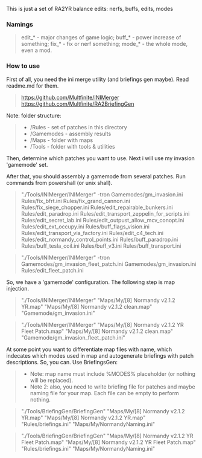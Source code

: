 This is just a set of RA2YR balance edits: nerfs, buffs, edits, modes

### Namings

> edit_* - major changes of game logic;
> buff_* - power increase of something;
> fix_* - fix or nerf something;
> mode_* - the whole mode, even a mod.

### How to use

First of all, you need the ini merge utility (and briefings gen maybe). Read readme.md for them.

> https://github.com/Multfinite/INIMerger
> https://github.com/Multfinite/RA2BriefingGen

Note: folder structure:

> - /Rules - set of patches in this directory
> - /Gamemodes - assembly results
> - /Maps - folder with maps
> - /Tools - folder with tools & utilities

Then, determine which patches you want to use. Next i will use my invasion 'gamemode' set.

After that, you should assembly a gamemode from several patches. Run commands from powershall (or unix shall).

> "./Tools/INIMerger/INIMerger" -tron Gamemodes/gm_invasion.ini Rules/fix_bfrt.ini Rules/fix_grand_cannon.ini Rules/fix_siege_chopper.ini Rules/edit_repairable_bunkers.ini Rules/edit_paradrop.ini Rules/edit_transport_zeppelin_for_scripts.ini Rules/edit_secret_lab.ini Rules/edit_outpust_allow_mcv_conopt.ini Rules/edit_ext_occupy.ini Rules/buff_flags_vision.ini Rules/edit_transport_via_factory.ini Rules/edit_c4_tech.ini Rules/edit_normandy_control_points.ini Rules/buff_paradrop.ini Rules/buff_tesla_coil.ini Rules/buff_v3.ini Rules/buff_transport.ini

> "./Tools/INIMerger/INIMerger" -tron Gamemodes/gm_invasion_fleet_patch.ini Gamemodes/gm_invasion.ini Rules/edit_fleet_patch.ini

So, we have a 'gamemode' configuration. The following step is map injection.

> "./Tools/INIMerger/INIMerger" "Maps/My/[8] Normandy v2.1.2 YR.map" "Maps/My/[8] Normandy v2.1.2 clean.map" "Gamemode/gm_invasion.ini"

> "./Tools/INIMerger/INIMerger" "Maps/My/[8] Normandy v2.1.2 YR Fleet Patch.map" "Maps/My/[8] Normandy v2.1.2 clean.map" "Gamemode/gm_invasion_fleet_patch.ini"

At some point you want to differentiate map files with name, which indecates which modes used in map and autogenerate briefings with patch descriptions.
So, you can. Use BriefingsGen:

> - Note: map name must include %MODES% placeholder (or nothing will be replaced). 
> - Note 2: also, you need to write briefing file for patches and maybe naming file for your map. Each file can be empty to perform nothing.  

> "./Tools/BriefingGen/BriefingGen" "Maps/My/[8] Normandy v2.1.2 YR.map" "Maps/My/[8] Normandy v2.1.2 YR.map" "Rules/briefings.ini" "Maps/My/NormandyNaming.ini"

> "./Tools/BriefingGen/BriefingGen" "Maps/My/[8] Normandy v2.1.2 YR Fleet Patch.map" "Maps/My/[8] Normandy v2.1.2 YR Fleet Patch.map" "Rules/briefings.ini" "Maps/My/NormandyNaming.ini"